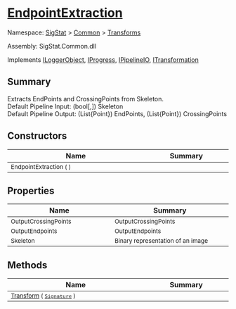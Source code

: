 # [EndpointExtraction](./EndpointExtraction.md)

Namespace: [SigStat]() > [Common](./../README.md) > [Transforms](./README.md)

Assembly: SigStat.Common.dll

Implements [ILoggerObject](./../ILoggerObject.md), [IProgress](./../Helpers/IProgress.md), [IPipelineIO](./../Pipeline/IPipelineIO.md), [ITransformation](./../ITransformation.md)

## Summary
Extracts EndPoints and CrossingPoints from Skeleton.  <br>Default Pipeline Input: (bool[,]) Skeleton<br>Default Pipeline Output: (List{Point}) EndPoints, (List{Point}) CrossingPoints

## Constructors

| Name | Summary | 
| --- | --- | 
| <sub>EndpointExtraction (  )</sub><img width=200/>| <sub></sub><img width=200/>| <br>


## Properties

| Name | Summary | 
| --- | --- | 
| <sub>OutputCrossingPoints</sub><img width=200/>| <sub>OutputCrossingPoints</sub><img width=200/>| <br>
| <sub>OutputEndpoints</sub><img width=200/>| <sub>OutputEndpoints</sub><img width=200/>| <br>
| <sub>Skeleton</sub><img width=200/>| <sub>Binary representation of an image</sub><img width=200/>| <br>


## Methods

| Name | Summary | 
| --- | --- | 
| <sub>[Transform](./Methods/EndpointExtraction-100663588.md) ( [`Signature`](./../Signature.md) )</sub><img width=200/>| <sub></sub><img width=200/>| <br>


